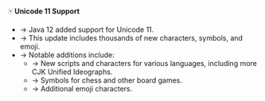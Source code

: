 🀄 **Unicode 11 Support**
- → Java 12 added support for Unicode 11.
- → This update includes thousands of new characters, symbols, and emoji.
- → Notable additions include:
  - → New scripts and characters for various languages, including more CJK Unified Ideographs.
  - → Symbols for chess and other board games.
  - → Additional emoji characters.
